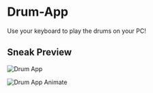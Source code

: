 # Drum-App
Use your keyboard to play the drums on your PC!

## Sneak Preview

![Drum App](https://i.imgur.com/fZEJ9Ja.png)

![Drum App Animate](https://i.imgur.com/ca64WmD.png)